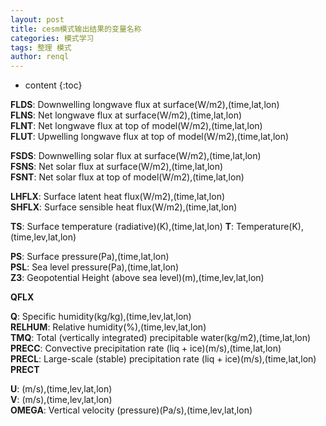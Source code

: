 ```yaml
---
layout: post
title: cesm模式输出结果的变量名称
categories: 模式学习
tags: 整理 模式
author: renql
---
```


* content
{:toc}

**FLDS**: Downwelling longwave flux at surface(W/m2),(time,lat,lon)  
**FLNS**: Net longwave flux at surface(W/m2),(time,lat,lon)  
**FLNT**: Net longwave flux at top of model(W/m2),(time,lat,lon)  
**FLUT**: Upwelling longwave flux at top of model(W/m2),(time,lat,lon)  




**FSDS**: Downwelling solar flux at surface(W/m2),(time,lat,lon)  
**FSNS**: Net solar flux at surface(W/m2),(time,lat,lon)  
**FSNT**: Net solar flux at top of model(W/m2),(time,lat,lon)  

**LHFLX**: Surface latent heat flux(W/m2),(time,lat,lon)  
**SHFLX**: Surface sensible heat flux(W/m2),(time,lat,lon)  

**TS**:  Surface temperature (radiative)(K),(time,lat,lon) 
**T**: Temperature(K),(time,lev,lat,lon)  

**PS**: Surface pressure(Pa),(time,lat,lon)  
**PSL**: Sea level pressure(Pa),(time,lat,lon)  
**Z3**: Geopotential Height (above sea level)(m),(time,lev,lat,lon)  

**QFLX**
 
**Q**: 	Specific humidity(kg/kg),(time,lev,lat,lon)  
**RELHUM**: Relative humidity(%),(time,lev,lat,lon)  
**TMQ**: Total (vertically integrated) precipitable water(kg/m2),(time,lat,lon)  
**PRECC**: Convective precipitation rate (liq + ice)(m/s),(time,lat,lon)  
**PRECL**: Large-scale (stable) precipitation rate (liq + ice)(m/s),(time,lat,lon)  
**PRECT**

**U**: (m/s),(time,lev,lat,lon)  
**V**: (m/s),(time,lev,lat,lon)  
**OMEGA**: Vertical velocity (pressure)(Pa/s),(time,lev,lat,lon)  
